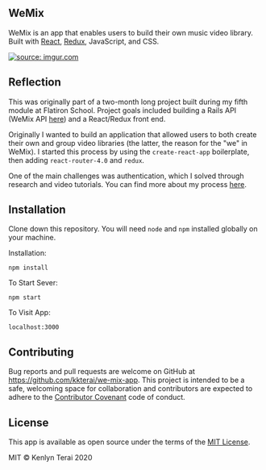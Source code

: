 ## WeMix
WeMix is an app that enables users to build their own music video library. Built with [React](https://reactjs.org/), [Redux](https://redux.js.org/), JavaScript, and CSS.

<a href="https://imgur.com/aGog6YK"><img src="https://i.imgur.com/aGog6YK.png" title="source: imgur.com" /></a>

## Reflection

This was originally part of a two-month long project built during my fifth module at Flatiron School. Project goals included building a Rails API (WeMix API [here](https://github.com/kkterai/we-mix-api)) and a React/Redux front end.

Originally I wanted to build an application that allowed users to both create their own and group video libraries (the latter, the reason for the "we" in WeMix). I started this process by using the `create-react-app` boilerplate, then adding `react-router-4.0` and `redux`.  

One of the main challenges was authentication, which I solved through research and video tutorials. You can find more about my process [here](https://medium.com/@kenlynterai/final-project-react-redux-decf320c29d4).

## Installation
Clone down this repository. You will need `node` and `npm` installed globally on your machine.  

Installation:

`npm install`  

To Start Sever:

`npm start`  

To Visit App:

`localhost:3000`  

## Contributing
Bug reports and pull requests are welcome on GitHub at https://github.com/kkterai/we-mix-app. This project is intended to be a safe, welcoming space for collaboration and contributors are expected to adhere to the [Contributor Covenant](http://contributor-covenant.org) code of conduct.

## License
This app is available as open source under the terms of the [MIT License](http://opensource.org/licenses/MIT).

MIT © Kenlyn Terai 2020
